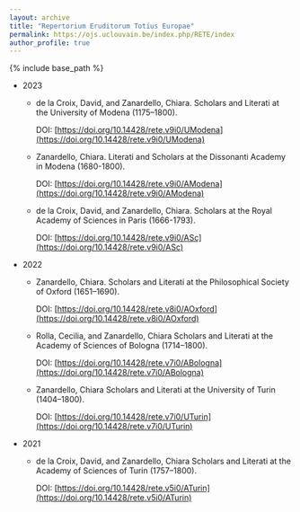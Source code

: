 ```yaml
---
layout: archive
title: "Repertorium Eruditorum Totius Europae"
permalink: https://ojs.uclouvain.be/index.php/RETE/index
author_profile: true
---
```

{% include base_path %}

* 2023
    * de la Croix, David, and Zanardello, Chiara. Scholars and Literati at the University of Modena (1175–1800).
      
      DOI: [https://doi.org/10.14428/rete.v9i0/UModena](https://doi.org/10.14428/rete.v9i0/UModena)
      
    * Zanardello, Chiara. Literati and Scholars at the Dissonanti Academy in Modena (1680-1800).
      
      DOI: [https://doi.org/10.14428/rete.v9i0/AModena](https://doi.org/10.14428/rete.v9i0/AModena)
      
    * de la Croix, David, and Zanardello, Chiara. Scholars at the Royal Academy of Sciences in Paris (1666-1793).
      
      DOI: [https://doi.org/10.14428/rete.v9i0/ASc](https://doi.org/10.14428/rete.v9i0/ASc)
* 2022
    * Zanardello, Chiara. Scholars and Literati at the Philosophical Society of Oxford (1651–1690).
 
      DOI: [https://doi.org/10.14428/rete.v8i0/AOxford](https://doi.org/10.14428/rete.v8i0/AOxford)

    * Rolla, Cecilia, and Zanardello, Chiara Scholars and Literati at the Academy of Sciences of Bologna (1714–1800).
 
      DOI: [https://doi.org/10.14428/rete.v7i0/ABologna](https://doi.org/10.14428/rete.v7i0/ABologna)

    * Zanardello, Chiara Scholars and Literati at the University of Turin (1404–1800).
 
      DOI: [https://doi.org/10.14428/rete.v7i0/UTurin](https://doi.org/10.14428/rete.v7i0/UTurin)
* 2021
    * de la Croix, David, and Zanardello, Chiara Scholars and Literati at the Academy of Sciences of Turin (1757–1800).

      DOI: [https://doi.org/10.14428/rete.v5i0/ATurin](https://doi.org/10.14428/rete.v5i0/ATurin)

      
